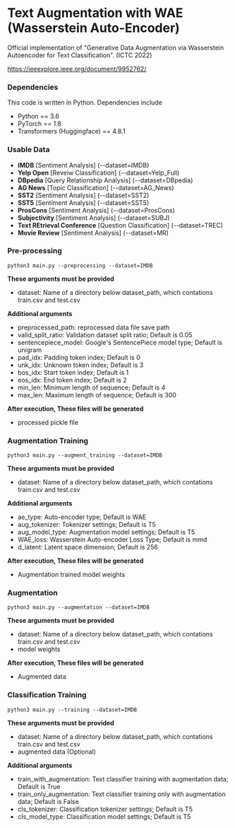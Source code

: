 # Text Augmentation with WAE (Wasserstein Auto-Encoder)

Official implementation of "Generative Data Augmentation via Wasserstein Autoencoder for Text Classification". (ICTC 2022)

https://ieeexplore.ieee.org/document/9952762/

### Dependencies

This code is written in Python. Dependencies include

* Python == 3.6
* PyTorch == 1.8
* Transformers (Huggingface) == 4.8.1

### Usable Data
* **IMDB** [Sentiment Analysis] (--dataset=IMDB)
* **Yelp Open** [Reveiw Classification] (--dataset=Yelp_Full)
* **DBpedia** [Query Relationship Analysis] (--dataset=DBpedia)
* **AG News** [Topic Classification] (--dataset=AG_News)
* **SST2** [Sentiment Analysis] (--dataset=SST2)
* **SST5** [Sentiment Analysis] (--dataset=SST5)
* **ProsCons** [Sentiment Analysis] (--dataset=ProsCons)
* **Subjectivity** [Sentiment Analysis] (--dataset=SUBJ)
* **Text REtrieval Conference** [Question Classification] (--dataset=TREC)
* **Movie Review** [Sentiment Analysis] (--dataset=MR)

### Pre-processing

```
python3 main.py --preprocessing --dataset=IMDB
```

**These arguments must be provided**
- dataset: Name of a directory below dataset_path, which contations train.csv and test.csv

**Additional arguments**
- preprocessed_path: reprocessed data file save path
- valid_split_ratio: Validation dataset split ratio; Default is 0.05
- sentencepiece_model: Google's SentencePiece model type; Default is unigram
- pad_idx: Padding token index; Default is 0
- unk_idx: Unknown token index; Default is 3
- bos_idx: Start token index; Default is 1
- eos_idx: End token index; Default is 2
- min_len: Minimum length of sequence; Default is 4
- max_len: Maximum length of sequence; Default is 300

**After execution, These files will be generated**
- processed pickle file

### Augmentation Training

```
python3 main.py --augment_training --dataset=IMDB
```

**These arguments must be provided**
- dataset: Name of a directory below dataset_path, which contations train.csv and test.csv

**Additional arguments**
- ae_type: Auto-encoder type; Default is WAE
- aug_tokenizer: Tokenizer settings; Default is T5
- aug_model_type: Augmentation model settings; Default is T5
- WAE_loss: Wasserstein Auto-encoder Loss Type; Default is mmd
- d_latent: Latent space dimension; Default is 256


**After execution, These files will be generated**
- Augmentation trained model weights

### Augmentation

```
python3 main.py --augmentation --dataset=IMDB
```

**These arguments must be provided**
- dataset: Name of a directory below dataset_path, which contations train.csv and test.csv
- model weights

**After execution, These files will be generated**
- Augmented data

### Classification Training

```
python3 main.py --training --dataset=IMDB
```

**These arguments must be provided**
- dataset: Name of a directory below dataset_path, which contations train.csv and test.csv
- augmented data (Optional)

**Additional arguments**
- train_with_augmentation: Text classifier training with augmentation data; Default is True
- train_only_augmentation: Text classifier training only with augmentation data; Default is False
- cls_tokenizer: Classification tokenizer settings; Default is T5
- cls_model_type: Classification model settings; Default is T5
